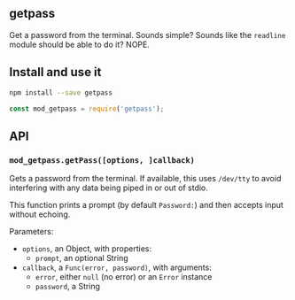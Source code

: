 <!--
# Copyright (C) 2017 FBK.
# All rights reserved. This program and the accompanying materials
# are made available under the terms of the Eclipse Public License v1.0
# which accompanies this distribution, and is available at
# http://www.eclipse.org/legal/epl-v10.html
# 
# Contributors:
#     FBK - initial API and implementation
-->

## getpass

Get a password from the terminal. Sounds simple? Sounds like the `readline`
module should be able to do it? NOPE.

## Install and use it

```bash
npm install --save getpass
```

```javascript
const mod_getpass = require('getpass');
```

## API

### `mod_getpass.getPass([options, ]callback)`

Gets a password from the terminal. If available, this uses `/dev/tty` to avoid
interfering with any data being piped in or out of stdio.

This function prints a prompt (by default `Password:`) and then accepts input
without echoing.

Parameters:

 * `options`, an Object, with properties:
   * `prompt`, an optional String
 * `callback`, a `Func(error, password)`, with arguments:
   * `error`, either `null` (no error) or an `Error` instance
   * `password`, a String
